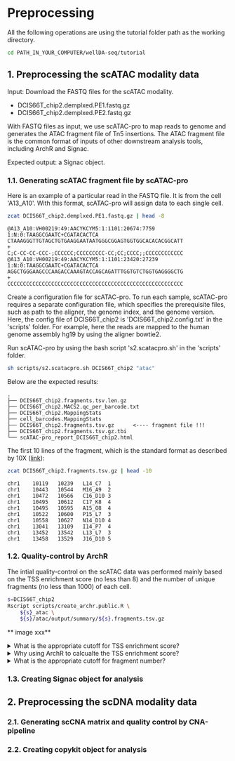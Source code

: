 <!-- Written by: Yun Yan (https://github.com/Puriney) -->

# Preprocessing


All the following operations are using the tutorial folder path as the working directory. 

``` bash
cd PATH_IN_YOUR_COMPUTER/wellDA-seq/tutorial
```

## 1. Preprocessing the scATAC modality data

Input: Download the FASTQ files for the scATAC modality. 

- DCIS66T_chip2.demplxed.PE1.fastq.gz
- DCIS66T_chip2.demplxed.PE2.fastq.gz

With FASTQ files as input, we use scATAC-pro to map reads to genome and generates the ATAC
 fragment file of Tn5 insertions. The ATAC fragment file is the common format of inputs of other downstream analysis tools, including ArchR and Signac. 

Expected output: a Signac object.

### 1.1. Generating scATAC fragment file by scATAC-pro

Here is an example of a particular read in the FASTQ file. It is from the cell 'A13_A10'. With this format, scATAC-pro will assign data to each single cell.

``` bash
zcat DCIS66T_chip2.demplxed.PE1.fastq.gz | head -8
```

```
@A13_A10:VH00219:49:AACYKCYM5:1:1101:20674:7759 1:N:0:TAAGGCGAATC+CGATACACTCA
CTAAAGGGTTGTAGCTGTGAAGGAATAATGGGCGGAGTGGTGGCACACACGGCATT
+
C;C-CC-CC-CCC-;CCCCCC;CCCCCCCCC-CC;CC;CCCC;;CCCCCCCCCCCC
@A13_A10:VH00219:49:AACYKCYM5:1:1101:23420:27239 1:N:0:TAAGGCGAATC+CGATACACTCA
AGGCTGGGAAGCCCAAGACCAAAGTACCAGCAGATTTGGTGTCTGGTGAGGGGCTG
+
CCCCCCCCCCCCCCCCCCCCCCCCCCCCCCCCCCCCCCCCCCCCCCCCCCCCCCCC
```


Create a configuration file for scATAC-pro. To run each sample, scATAC-pro requires a separate configuration file, which specifies the prerequisite files, such as path to the aligner, the genome index, and the genome version. Here, the config file of DCIS66T_chip2 is 'DCIS66T_chip2.config.txt' in the 'scripts' folder. For example, here the reads are mapped to the human genome assembly hg19 by using the aligner bowtie2.

Run scATAC-pro by using the bash script 's2.scatacpro.sh' in the 'scripts' folder.

``` bash
sh scripts/s2.scatacpro.sh DCIS66T_chip2 "atac"
```

Below are the expected results:

```
.
├── DCIS66T_chip2.fragments.tsv.len.gz
├── DCIS66T_chip2.MACS2.qc_per_barcode.txt
├── DCIS66T_chip2.MappingStats
├── cell_barcodes.MappingStats
├── DCIS66T_chip2.fragments.tsv.gz      <---- fragment file !!!
├── DCIS66T_chip2.fragments.tsv.gz.tbi      
└── scATAC-pro_report_DCIS66T_chip2.html
```

The first 10 lines of the fragment, which is the standard format as described by 10X ([link](https://www.10xgenomics.com/support/software/cell-ranger-arc/latest/analysis/fragments-file)):

```bash
zcat DCIS66T_chip2.fragments.tsv.gz | head -10
```


```
chr1    10119   10239   L14_C7  1
chr1    10443   10544   M16_A9  2
chr1    10472   10566   C16_D10 3
chr1    10495   10612   C17_K8  4
chr1    10495   10595   A15_O8  4
chr1    10522   10600   P15_L7  3
chr1    10558   10627   N14_D10 4
chr1    13041   13109   I14_P7  4
chr1    13452   13542   L13_L7  3
chr1    13458   13529   J16_D10 5
```

### 1.2. Quality-control by ArchR

The intial quality-control on the scATAC data was performed mainly based on the TSS enrichment score (no less than 8) and the number of unique fragments (no less than 1000) of each cell. 


``` bash
s=DCIS66T_chip2
Rscript scripts/create_archr.public.R \
    ${s}_atac \
    ${s}/atac/output/summary/${s}.fragments.tsv.gz 
```

**
image xxx**

<details>
<summary> What is the appropriate cutoff for TSS enrichment score? </summary>
Different cutoff is suggested depending on species and the genome assembly version. We chose 8 for hg19 (see <a href="https://doi.org/10.1038%2Fs41587-019-0206-z">Satpathy et al 2019</a>). Further read the instructions from ENCODE: https://www.encodeproject.org/atac-seq/. 
</details>

<details>
<summary> Why using ArchR to calcualte the TSS enrichment score? </summary>
We find the TSS score calcualted by ArchR is morely likely in the value range of the ENCODE instruction, whereas the Signac calculation is not. 
</details>

<details>
<summary> What is the appropriate cutoff for fragment number? </summary>
It depends on the specific data because of many factors, for example, the sequencing depth. In most cases, 1000 is a reasonable number to remove the empty or low quality cell (see <a href="https://doi.org/10.1038%2Fs41587-019-0206-z">Satpathy et al 2019</a>).
</details>


### 1.3. Creating Signac object for analysis







## 2. Preprocessing the scDNA modality data

### 2.1. Generating scCNA matrix and quality control by CNA-pipeline

### 2.2. Creating copykit object for analysis

